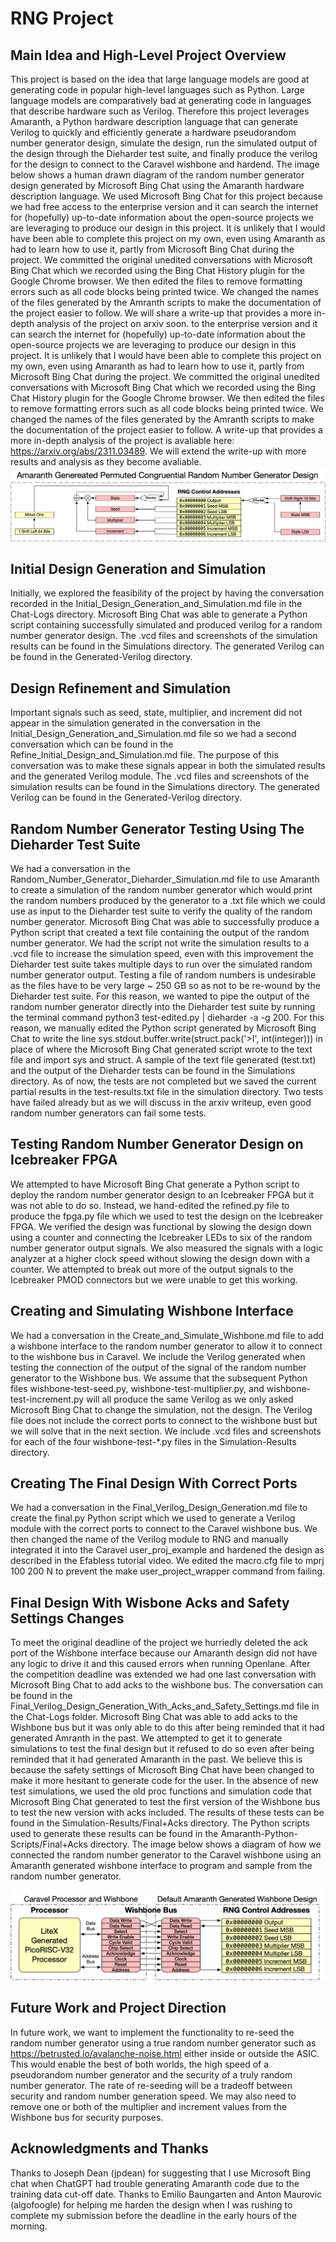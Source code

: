 # RNG Project

## Main Idea and High-Level Project Overview

This project is based on the idea that large language models are good at generating code in popular high-level languages
such as Python. Large language models are comparatively bad at generating code in languages that describe hardware such 
as Verilog. Therefore this project leverages Amaranth, a Python hardware description language that can generate Verilog
to quickly and efficiently generate a hardware pseudorandom number generator design, simulate the design, run the simulated output of the design through the Dieharder test suite, and finally produce the verilog for the design to connect to the Caravel wishbone and hardend. The image below shows a human drawn diagram of the random number generator design generated by Microsoft Bing Chat using the Amaranth hardware description language. We used Microsoft Bing Chat for this project because we had free access to the enterprise version and it can search the internet for (hopefully) up-to-date information about the open-source projects we are leveraging to produce our design in this project. It is unlikely that I would have been able to complete this project on my own, even using Amaranth as had to learn how to use it, partly from Microsoft Bing Chat during the project. We committed the original unedited conversations with Microsoft Bing Chat which we recorded using the Bing Chat History plugin for the Google Chrome browser. We then edited the files to remove formatting errors such as all code blocks being printed twice. We changed the names of the files generated by the Amranth scripts to make the documentation of the project easier to follow. We will share a write-up that provides a more in-depth analysis of the project on arxiv soon. to the enterprise version and it can search the internet for (hopefully) up-to-date information about the open-source projects we are leveraging to produce our design in this project. It is unlikely that I would have been able to complete this project on my own, even using Amaranth as had to learn how to use it, partly from Microsoft Bing Chat during the project. We committed the original unedited conversations with Microsoft Bing Chat which we recorded using the Bing Chat History plugin for the Google Chrome browser. We then edited the files to remove formatting errors such as all code blocks being printed twice. We changed the names of the files generated by the Amranth scripts to make the documentation of the project easier to follow. A write-up that provides a more in-depth analysis of the project is avaliable here: https://arxiv.org/abs/2311.03489. We will extend the write-up with more results and analysis as they become avaliable. 
![Circuit](Diagrams/RNGCircuit.png)

## Initial Design Generation and Simulation

Initially, we explored the feasibility of the project by having the conversation recorded in the Initial_Design_Generation_and_Simulation.md file in the Chat-Logs directory. Microsoft Bing Chat was able to generate a
Python script containing successfully simulated and produced verilog for a random number generator design. 
The .vcd files and screenshots of the simulation results can be found in the Simulations directory. 
The generated Verilog can be found in the Generated-Verilog directory. 

## Design Refinement and Simulation

Important signals such as seed, state, multiplier, and increment did not appear in the simulation generated in the conversation in the Initial_Design_Generation_and_Simulation.md file so we had a second conversation which can be found in 
the Refine_Initial_Design_and_Simulation.md file. The purpose of this conversation was to make these signals appear in both the simulated results and the generated Verilog module. The .vcd files and screenshots of the simulation results can be found in the Simulations directory. The generated Verilog can be found in the Generated-Verilog directory.

## Random Number Generator Testing Using The Dieharder Test Suite

We had a conversation in the Random_Number_Generator_Dieharder_Simulation.md file to use Amaranth to create a simulation of the random number generator which would print the random numbers produced by the generator to a .txt file which we could use as input to the Dieharder test suite to verify the quality of the random number generator. Microsoft Bing Chat was able to successfully produce a Python script that created a text file containing the output of the random number generator. We had the script not write the simulation results to a .vcd file to increase the simulation speed, even with this improvement the Dieharder test suite takes multiple days to run over the simulated random number generator output. Testing a file of random numbers is undesirable as the files have to be very large ~ 250 GB so as not to be re-wound by the Dieharder test suite. For this reason, we wanted to pipe the output of the random number generator directly into the Dieharder test suite by running the terminal command python3 test-edited.py | dieharder -a -g 200. For this reason, we manually edited the Python script generated by Microsoft Bing Chat to write the line sys.stdout.buffer.write(struct.pack('>I', int(integer))) in place of where the Microsoft Bing Chat generated script wrote to the text file and import sys and struct. A sample of the text file generated (test.txt) and the output of the Dieharder tests can be found in the Simulations directory. As of now, the tests are not completed but we saved the current partial results in the test-results.txt file in the simulation directory. Two tests have failed already but as we will discuss in the arxiv writeup, even good random number generators can fail some tests. 

## Testing Random Number Generator Design on Icebreaker FPGA

We attempted to have Microsoft Bing Chat generate a Python script to deploy the random number generator design to an Icebreaker FPGA but it was not able to do so. Instead, we hand-edited the refined.py file to produce the fpga.py file which we used to test the design on the Icebreaker FPGA. We verified the design was functional by slowing the design down using a counter and connecting the Icebreaker LEDs to six of the random number generator output signals. We also measured the signals with a logic analyzer at a higher clock speed without slowing the design down with a counter. We attempted to break out more of the output signals to the Icebreaker PMOD connectors but we were unable to get this working. 

## Creating and Simulating Wishbone Interface

We had a conversation in the Create_and_Simulate_Wishbone.md file to add a wishbone interface to the random number generator to allow it to connect to the wishbone bus in Caravel. We include the Verilog generated when testing the connection of the output of the signal of the random number generator to the Wishbone bus. We assume that the subsequent Python files wishbone-test-seed.py, wishbone-test-multiplier.py, and wishbone-test-increment.py will all produce the same Verilog as we only asked Microsoft Bing Chat to change the simulation, not the design. The Verilog file does not include the correct ports to connect to the wishbone bust but we will solve that in the next section. We include .vcd files and screenshots for each of the four wishbone-test-*.py files in the Simulation-Results directory.  

## Creating The Final Design With Correct Ports

We had a conversation in the Final_Verilog_Design_Generation.md file to create the final.py Python script which we used to generate a Verilog module with the correct ports to connect to the Caravel wishbone bus. We then changed the name of the Verilog module to RNG and manually integrated it into the Caravel user_proj_example and hardened the design as described in the Efabless tutorial video. We edited the macro.cfg file to mprj 100 200 N to prevent the make user_project_wrapper command from failing. 

## Final Design With Wisbone Acks and Safety Settings Changes

To meet the original deadline of the project we hurriedly deleted the ack port of the Wishbone interface because our Amaranth design did not have any logic to drive it and this caused errors when running Openlane. After the competition deadline was extended we had one last conversation with Microsoft Bing Chat to add acks to the wishbone bus. The conversation can be found in the Final_Verilog_Design_Generation_With_Acks_and_Safety_Settings.md file in the Chat-Logs folder. Microsoft Bing Chat was able to add acks to the Wishbone bus but it was only able to do this after being reminded that it had generated Amranth in the past. We attempted to get it to generate simulations to test the final design but it refused to do so even after being reminded that it had generated Amaranth in the past. We believe this is because the safety settings of Microsoft Bing Chat have been changed to make it more hesitant to generate code for the user.
In the absence of new test simulations, we used the old proc functions and simulation code that Microsoft Bing Chat generated to test the first version of the Wishbone bus to test the new version with acks included. The results of these tests can be found in the Simulation-Results/Final+Acks directory. The Python scripts used to generate these results can be found in the Amaranth-Python-Scripts/Final+Acks directory. The image below shows a diagram of how we connected the random number generator to the Caravel wishbone using an Amaranth generated wishbone interface to program and sample from the random number generator.

![Project](Diagrams/RNGProject.png)

## Future Work and Project Direction

In future work, we want to implement the functionality to re-seed the random number generator using a true random number generator such as https://betrusted.io/avalanche-noise.html either inside or outside the ASIC. This would enable the best of both worlds, the high speed of a pseudorandom number generator and the security of a truly random number generator. The rate of re-seeding will be a tradeoff between security and random number generation speed. We may also need to remove one or both of the multiplier and increment values from the Wishbone bus for security purposes.

## Acknowledgments and Thanks

Thanks to Joseph Dean (jpdean) for suggesting that I use Microsoft Bing chat when ChatGPT had trouble generating Amaranth code due to the training data cut-off date. Thanks to Emilio Baungarten and Anton Maurovic (algofoogle) for helping me harden the design when I was rushing to complete my submission before the deadline in the early hours of the morning.
 
 
